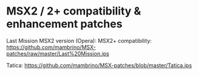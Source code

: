 # MSX2 / 2+ compatibility & enhancement patches

Last Mission MSX2 version (Opera): MSX2+ compatibility: https://github.com/mambrino/MSX-patches/raw/master/Last%20Mission.ips

Tatica: https://github.com/mambrino/MSX-patches/blob/master/Tatica.ips
